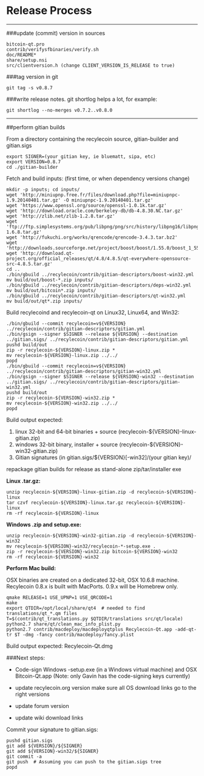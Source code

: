 Release Process
====================

* * *

###update (commit) version in sources


	bitcoin-qt.pro
	contrib/verifysfbinaries/verify.sh
	doc/README*
	share/setup.nsi
	src/clientversion.h (change CLIENT_VERSION_IS_RELEASE to true)

###tag version in git

	git tag -s v0.8.7

###write release notes. git shortlog helps a lot, for example:

	git shortlog --no-merges v0.7.2..v0.8.0

* * *

##perform gitian builds

 From a directory containing the recylecoin source, gitian-builder and gitian.sigs
  
	export SIGNER=(your gitian key, ie bluematt, sipa, etc)
	export VERSION=0.8.7
	cd ./gitian-builder

 Fetch and build inputs: (first time, or when dependency versions change)

	mkdir -p inputs; cd inputs/
	wget 'http://miniupnp.free.fr/files/download.php?file=miniupnpc-1.9.20140401.tar.gz' -O miniupnpc-1.9.20140401.tar.gz'
	wget 'https://www.openssl.org/source/openssl-1.0.1k.tar.gz'
	wget 'http://download.oracle.com/berkeley-db/db-4.8.30.NC.tar.gz'
	wget 'http://zlib.net/zlib-1.2.8.tar.gz'
	wget 'ftp://ftp.simplesystems.org/pub/libpng/png/src/history/libpng16/libpng-1.6.8.tar.gz'
	wget 'http://fukuchi.org/works/qrencode/qrencode-3.4.3.tar.bz2'
	wget 'http://downloads.sourceforge.net/project/boost/boost/1.55.0/boost_1_55_0.tar.bz2'
	wget 'http://download.qt-project.org/official_releases/qt/4.8/4.8.5/qt-everywhere-opensource-src-4.8.5.tar.gz'
	cd ..
	./bin/gbuild ../recylecoin/contrib/gitian-descriptors/boost-win32.yml
	mv build/out/boost-*.zip inputs/
	./bin/gbuild ../recylecoin/contrib/gitian-descriptors/deps-win32.yml
	mv build/out/bitcoin*.zip inputs/
	./bin/gbuild ../recylecoin/contrib/gitian-descriptors/qt-win32.yml
	mv build/out/qt*.zip inputs/

 Build recylecoind and recylecoin-qt on Linux32, Linux64, and Win32:
  
	./bin/gbuild --commit recylecoin=v${VERSION} ../recylecoin/contrib/gitian-descriptors/gitian.yml
	./bin/gsign --signer $SIGNER --release ${VERSION} --destination ../gitian.sigs/ ../recylecoin/contrib/gitian-descriptors/gitian.yml
	pushd build/out
	zip -r recylecoin-${VERSION}-linux.zip *
	mv recylecoin-${VERSION}-linux.zip ../../
	popd
	./bin/gbuild --commit recylecoin=v${VERSION} ../recylecoin/contrib/gitian-descriptors/gitian-win32.yml
	./bin/gsign --signer $SIGNER --release ${VERSION}-win32 --destination ../gitian.sigs/ ../recylecoin/contrib/gitian-descriptors/gitian-win32.yml
	pushd build/out
	zip -r recylecoin-${VERSION}-win32.zip *
	mv recylecoin-${VERSION}-win32.zip ../../
	popd

  Build output expected:

  1. linux 32-bit and 64-bit binaries + source (recylecoin-${VERSION}-linux-gitian.zip)
  2. windows 32-bit binary, installer + source (recylecoin-${VERSION}-win32-gitian.zip)
  3. Gitian signatures (in gitian.sigs/${VERSION}[-win32]/(your gitian key)/

repackage gitian builds for release as stand-alone zip/tar/installer exe

**Linux .tar.gz:**

	unzip recylecoin-${VERSION}-linux-gitian.zip -d recylecoin-${VERSION}-linux
	tar czvf recylecoin-${VERSION}-linux.tar.gz recylecoin-${VERSION}-linux
	rm -rf recylecoin-${VERSION}-linux

**Windows .zip and setup.exe:**

	unzip recylecoin-${VERSION}-win32-gitian.zip -d recylecoin-${VERSION}-win32
	mv recylecoin-${VERSION}-win32/recylecoin-*-setup.exe .
	zip -r recylecoin-${VERSION}-win32.zip bitcoin-${VERSION}-win32
	rm -rf recylecoin-${VERSION}-win32

**Perform Mac build:**

  OSX binaries are created on a dedicated 32-bit, OSX 10.6.8 machine.
  Recylecoin 0.8.x is built with MacPorts.  0.9.x will be Homebrew only.

	qmake RELEASE=1 USE_UPNP=1 USE_QRCODE=1
	make
	export QTDIR=/opt/local/share/qt4  # needed to find translations/qt_*.qm files
	T=$(contrib/qt_translations.py $QTDIR/translations src/qt/locale)
	python2.7 share/qt/clean_mac_info_plist.py
	python2.7 contrib/macdeploy/macdeployqtplus Recylecoin-Qt.app -add-qt-tr $T -dmg -fancy contrib/macdeploy/fancy.plist

 Build output expected: Recylecoin-Qt.dmg

###Next steps:

* Code-sign Windows -setup.exe (in a Windows virtual machine) and
  OSX Bitcoin-Qt.app (Note: only Gavin has the code-signing keys currently)

* update recylecoin.org version
  make sure all OS download links go to the right versions

* update forum version

* update wiki download links

Commit your signature to gitian.sigs:

	pushd gitian.sigs
	git add ${VERSION}/${SIGNER}
	git add ${VERSION}-win32/${SIGNER}
	git commit -a
	git push  # Assuming you can push to the gitian.sigs tree
	popd

